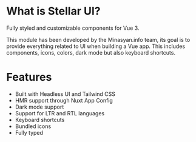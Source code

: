 # What is Stellar UI?

Fully styled and customizable components for Vue 3.

This module has been developed by the Minasyan.info team, its goal is to provide everything related
to UI when building a Vue app. This includes components, icons, colors, dark mode but also keyboard shortcuts.

# Features

- Built with Headless UI and Tailwind CSS
-  HMR support through Nuxt App Config
-  Dark mode support
-  Support for LTR and RTL languages
-  Keyboard shortcuts
-  Bundled icons
-  Fully typed
